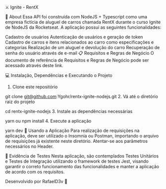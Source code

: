 ⚔️ Ignite - RentX





📌 About
Essa API foi construída com NodeJS + Typescript como uma empresa fictícia de aluguel de carros chamada RentX durante o curso Ignite de NodeJS da Rocketseat. A aplicação possui as seguintes funcionalidades:

Cadastro de usuários
Autenticação de usuários e geração de token
Cadastro de carros e itens relacionados ao carro como especificações e categorias
Realização de um aluguel e devolução do carro
Recuperação de senha do usuário através de e-mail
📋 Requisitos e Regras de Negócio
O documento de referência de Requisitos e Regras de Negócio pode ser acessado através deste link.

💻 Instalação, Dependências e Executando o Projeto
1. Clone este repositório

git clone git@github.com:Ygohr/rentx-ignite-nodejs.git
2. Vá até o diretório raiz do projeto

cd rentx-ignite-nodejs
3. Instale as dependências necessárias

yarn 
ou
npm install
4. Execute a aplicação

yarn dev
💾 Usando a Aplicação
Para realização de requisições na aplicação, deve ser utilizado o Insomnia ou Postman, importando o arquivo de requisições já existente neste diretório. Atentar-se aos parâmetros necessários no Header.

💉 Evidência de Testes
Nesta aplicação, são contemplados Testes Unitários e Testes de Integração utilizando o framework de testes Jest, visando garantir o correto funcionamento das funcionalidades e manter a aplicação de acordo com os requisitos.

Desenvolvido por RafaelD3v 🤖
